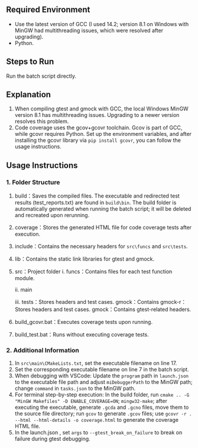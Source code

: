## Required Environment

- Use the latest version of GCC (I used 14.2; version 8.1 on Windows with MinGW had multithreading issues, which were resolved after upgrading).
- Python.

## Steps to Run

Run the batch script directly.

## Explanation

1. When compiling gtest and gmock with GCC, the local Windows MinGW version 8.1 has multithreading issues. Upgrading to a newer version resolves this problem.
2. Code coverage uses the gcov+gcovr toolchain. Gcov is part of GCC, while gcovr requires Python. Set up the environment variables, and after installing the gcovr library via `pip install gcovr`, you can follow the usage instructions. 


## Usage Instructions

### 1. Folder Structure

 1. build：Saves the compiled files. The executable and redirected test results (test_reports.txt) are found in `build\bin`. The build folder is automatically generated when running the batch script; it will be deleted and recreated upon rerunning.

 2. coverage：Stores the generated HTML file for code coverage tests after execution.

 3. include：Contains the necessary headers for `src\funcs` and `src\tests`.

 4. lib：Contains the static link libraries for gtest and gmock.

 5. src：Project folder
    i. funcs：Contains files for each test function module.

    ii. main 

    iii. tests：Stores headers and test cases.
    	gmock：Contains gmock-r：Stores headers and test cases.
    	gmock：Contains gtest-related headers.
    
 6. build_gcovr.bat：Executes coverage tests upon running.

 7. build_test.bat：Runs without executing coverage tests.

### 2. Additional Information

1. In `src\main\CMakeLists.txt`, set the executable filename on line 17.
2. Set the corresponding executable filename on line 7 in the batch script.
3. When debugging with VSCode: Update the `program` path in `launch.json` to the executable file path and adjust `miDebuggerPath` to the MinGW path; change `command` in `tasks.json` to the MinGW path.
4. For terminal step-by-step execution: In the build folder, run `cmake .. -G "MinGW Makefiles" -D ENABLE_COVERAGE=ON`; `mingw32-make`; after executing the executable, generate `.gcda` and `.gcno` files, move them to the source file directory; run `gcov` to generate `.gcov` files; use `gcovr -r . --html --html-details -o coverage.html` to generate the coverage HTML file.
5. In the launch.json , set `args` to `--gtest_break_on_failure` to break on failure during gtest debugging.
